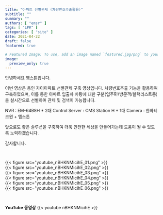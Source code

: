 ```yaml
---
title: "아파트 선별관제 (차량번호추출활용)"
subtitle: ""
summary: ""
authors: [ "emsr" ]
tags: [ "LPR" ]
categories: [ "site" ]
date: 2021-04-22
draft: false
featured: true

# Featured Image: To use, add an image named `featured.jpg/png` to your page's folder.
image:
  preview_only: true
---
```


안녕하세요 엠스톤입니다.

이번 영상은 용인 자이아파트 선별관제 구축 영상입니다.
차량번호추출 기능을 활용하여 구축하였으며, 이를 통한 아파트 입출차 차량에 대한 구분(입주민/방문객/블랙리스트등)을 실시간으로 선별하여 관제 및 검색이 가능합니다.

NVR : EM-64B8H * 2대
Control Server : CMS Station H * 1대
Camera : 한화테크윈 + 엠스톤

앞으로도 좋은 솔루션을 구축하여 더욱 안전한 세상을 만들어가는데 도움이 될 수 있도록 노력하겠습니다.

감사합니다.

&nbsp;

<div class="container"><div class="row no-gutters">
<div class="col-sm-6">{{< figure src="youtube_nBHKNMicihE_01.png" >}}</div>
<div class="col-sm-6">{{< figure src="youtube_nBHKNMicihE_02.png" >}}</div>
<div class="col-sm-6">{{< figure src="youtube_nBHKNMicihE_03.png" >}}</div>
<div class="col-sm-6">{{< figure src="youtube_nBHKNMicihE_04.png" >}}</div>
<div class="col-sm-6">{{< figure src="youtube_nBHKNMicihE_05.png" >}}</div>
<div class="col-sm-6">{{< figure src="youtube_nBHKNMicihE_06.png" >}}</div>

</div></div>

&nbsp;

**YouTube 동영상**
{{< youtube nBHKNMicihE >}}

